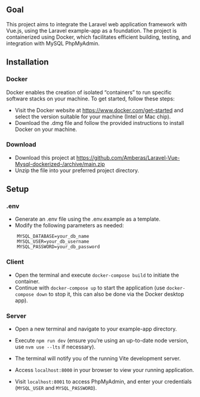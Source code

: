 ## Goal

This project aims to integrate the Laravel web application framework with Vue.js, using the Laravel example-app as a foundation. The project is containerized using Docker, which facilitates efficient building, testing, and integration with MySQL PhpMyAdmin.

## Installation

### Docker
Docker enables the creation of isolated “containers” to run specific software stacks on your machine. To get started, follow these steps:
* Visit the Docker website at https://www.docker.com/get-started and select the version suitable for your machine (Intel or Mac chip).
* Download the .dmg file and follow the provided instructions to install Docker on your machine.

### Download
* Download this project at https://github.com/Amberas/Laravel-Vue-Mysql-dockerized-/archive/main.zip
* Unzip the file into your preferred project directory.

## Setup

### .env
* Generate an .env file using the .env.example as a template.
* Modify the following parameters as needed:

```
    MYSQL_DATABASE=your_db_name
    MYSQL_USER=your_db_username
    MYSQL_PASSWORD=your_db_password
```

### Client
* Open the terminal and execute `docker-compose build` to initiate the container.
* Continue with `docker-compose up` to start the application (use `docker-compose down` to stop it, this can also be done via the Docker desktop app).

### Server
* Open a new terminal and navigate to your example-app directory.
* Execute `npm run dev` (ensure you’re using an up-to-date node version, use `nvm use --lts` if necessary).
* The terminal will notify you of the running Vite development server.

* Access `localhost:8000` in your browser to view your running application.
* Visit `localhost:8001` to access PhpMyAdmin, and enter your credentials (`MYSQL_USER` and `MYSQL_PASSWORD`).











